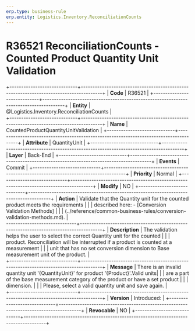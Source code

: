 ```yaml
---
erp.type: business-rule
erp.entity: Logistics.Inventory.ReconciliationCounts 
---
```


# R36521 ReconciliationCounts - Counted Product Quantity Unit Validation
+-----------------------------+---------------------------------------------------------------------------------------+
| **Code**                    | R36521                                                                                |
+-----------------------------+---------------------------------------------------------------------------------------+
| **Entity**                  | @Logistics.Inventory.ReconciliationCounts                                             |                 
+-----------------------------+---------------------------------------------------------------------------------------+
| **Name**                    | CountedProductQuantityUnitValidation                                                  |
+-----------------------------+---------------------------------------------------------------------------------------+
| **Attribute**               | QuantityUnit                                                                          |
+-----------------------------+---------------------------------------------------------------------------------------+
| **Layer**                   | Back-End                                                                              |
+-----------------------------+---------------------------------------------------------------------------------------+
| **Events**                  | Commit                                                                                |
+-----------------------------+---------------------------------------------------------------------------------------+
| **Priority**                | Normal                                                                                |
+-----------------------------+---------------------------------------------------------------------------------------+
| **Modify**                  | NO                                                                                    |
+-----------------------------+---------------------------------------------------------------------------------------+
| **Action**                  | Validate that the Quantity unit for the counted product meets the requirements        |
|                             | described here:  - [Conversion Validation Methods]                                    |
|							                |   (../reference/common-business-rules/conversion-validation-methods.md).              |   
------------------------------+---------------------------------------------------------------------------------------+
| **Description**             | The validation helps the user to select the correct Quantity unit for the counted     |
|                             | product. Reconciliation will be interrupted if a product is counted at a measurement  |
|						                  | unit that has no set conversion dimension to Base measurement unit of the product.    |                                                            
+-----------------------------+---------------------------------------------------------------------------------------+
| **Message**                 | There is an invalid quantity unit '{QuantityUnit}' for product '{Product}'.Valid units|
|                             | are a part of the base measurement category of the product or have a set product      |
|						              	  | dimension.                                                                            |
|							                |	Please, select a valid quantity unit and save again.                                  |                                                                   
+-----------------------------+---------------------------------------------------------------------------------------+
| **Version**                 | Introduced:                                                                           |
+-----------------------------+---------------------------------------------------------------------------------------+
| **Revocable**               | NO                                                                                    |
+-----------------------------+---------------------------------------------------------------------------------------+
